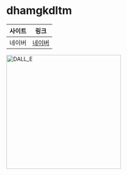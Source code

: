 # dhamgkdltm

사이트 | 링크
------------|----|
네이버 | [네이버](https://www.naver.com)

<img src="https://user-images.githubusercontent.com/124136721/230518651-b6f29021-5edc-4106-8698-d1792d7b1f22.png" alt="DALL_E" width="300"/>
